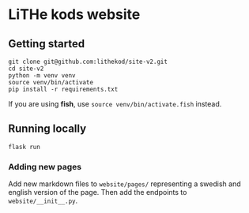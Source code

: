 # LiTHe kods website

## Getting started

```
git clone git@github.com:lithekod/site-v2.git
cd site-v2
python -m venv venv
source venv/bin/activate
pip install -r requirements.txt
```
If you are using **fish**, use `source venv/bin/activate.fish` instead.

## Running locally
```
flask run
```

### Adding new pages
Add new markdown files to `website/pages/` representing a swedish and english
version of the page. Then add the endpoints to `website/__init__.py`.
